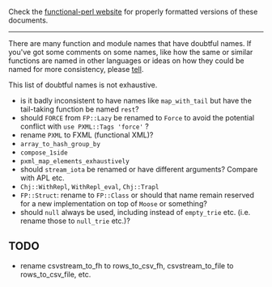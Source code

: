 Check the [functional-perl website](http://functional-perl.org/) for
properly formatted versions of these documents.

---

There are many function and module names that have doubtful names. If
you've got some comments on some names, like how the same or similar
functions are named in other languages or ideas on how they could be
named for more consistency, please [tell](//mailing_list.md).

This list of doubtful names is not exhaustive.

- is it badly inconsistent to have names like `map_with_tail` but have
  the tail-taking function be named `rest`?
- should `FORCE` from `FP::Lazy` be renamed to `Force` to avoid the
  potential conflict with `use PXML::Tags 'force'` ?
- rename `PXML` to FXML (functional XML)?
- `array_to_hash_group_by`
- `compose_1side`
- `pxml_map_elements_exhaustively`
- should `stream_iota` be renamed or have different arguments? Compare
  with APL etc.
- `Chj::WithRepl`, `WithRepl_eval`, `Chj::Trapl`
- `FP::Struct`: rename to `FP::Class` or should that name remain
  reserved for a new implementation on top of `Moose` or something?
- should `null` always be used, including instead of `empty_trie`
  etc. (i.e. rename those to `null_trie` etc.)?


## TODO

- rename csvstream_to_fh to rows_to_csv_fh,
  csvstream_to_file to rows_to_csv_file, etc.
